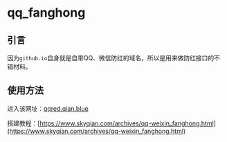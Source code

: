 # qq_fanghong

## 引言

因为`github.io`自身就是自带QQ、微信防红的域名，所以是用来做防红接口的不错材料。

## 使用方法

进入该网址：[qqred.qian.blue](https://qqred.qian.blue)

搭建教程：[https://www.skyqian.com/archives/qq-weixin_fanghong.html](https://www.skyqian.com/archives/qq-weixin_fanghong.html)

